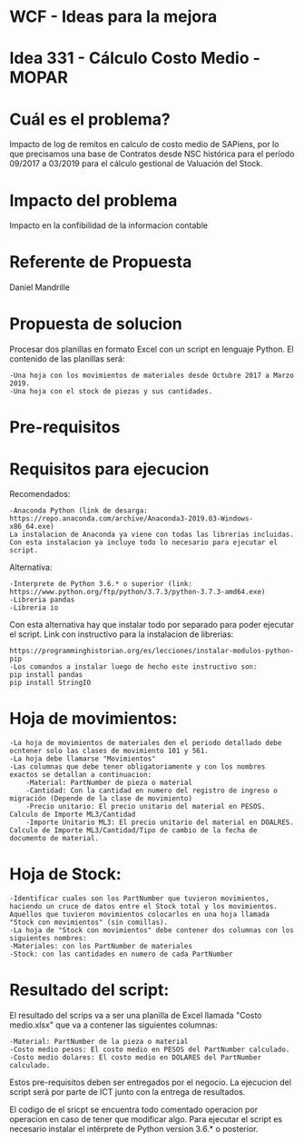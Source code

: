 # WCF - Ideas para la mejora

# Idea 331 - Cálculo Costo Medio - MOPAR

# Cuál es el problema?
Impacto de log de remitos en calculo de costo medio de SAPiens, por lo que precisamos una base de Contratos desde NSC histórica para el período 09/2017 a 03/2019 para el cálculo gestional de Valuación del Stock.

# Impacto del problema
Impacto en la confibilidad de la informacion contable

# Referente de Propuesta
Daniel Mandrille

# Propuesta de solucion

Procesar dos planillas en formato Excel con un script en lenguaje Python.
El contenido de las planillas será:

    -Una hoja con los movimientos de materiales desde Octubre 2017 a Marzo 2019.
    -Una hoja con el stock de piezas y sus cantidades.


# Pre-requisitos

# Requisitos para ejecucion
Recomendados:

    -Anaconda Python (link de desarga: https://repo.anaconda.com/archive/Anaconda3-2019.03-Windows-x86_64.exe)
    La instalacion de Anaconda ya viene con todas las librerias incluidas. Con esta instalacion ya incluye todo lo necesario para ejecutar el script.

Alternativa:

    -Interprete de Python 3.6.* o superior (link: https://www.python.org/ftp/python/3.7.3/python-3.7.3-amd64.exe)
    -Libreria pandas
    -Libreria io
    
Con esta alternativa hay que instalar todo por separado para poder ejecutar el script.
Link con instructivo para la instalacion de librerias:
    
    https://programminghistorian.org/es/lecciones/instalar-modulos-python-pip
    -Los comandos a instalar luego de hecho este instructivo son:
    pip install pandas
    pip install StringIO

# Hoja de movimientos:
    -La hoja de movimientos de materiales den el periodo detallado debe ocntener solo las clases de movimiento 101 y 561.
    -La hoja debe llamarse "Movimientos"
    -Las columnas que debe tener obligatoriamente y con los nombres exactos se detallan a continuacion:
        -Material: PartNumber de pieza o material
        -Cantidad: Con la cantidad en numero del registro de ingreso o migración (Depende de la clase de movimiento)
        -Precio unitario: El precio unitario del material en PESOS. Calculo de Importe ML3/Cantidad
        -Importe Unitario ML3: El precio unitario del material en DOALRES. Calculo de Importe ML3/Cantidad/Tipo de cambio de la fecha de         documento de material.



# Hoja de Stock:
    -Identificar cuales son los PartNumber que tuvieron movimientos, haciendo un cruce de datos entre el Stock total y los movimientos. Aquellos que tuvieron movimientos colocarlos en una hoja llamada "Stock con movimientos" (sin comillas).
    -La hoja de "Stock con movimientos" debe contener dos columnas con los siguientes nombres:
    -Materiales: con los PartNumber de materiales
    -Stock: con las cantidades en numero de cada PartNumber

# Resultado del script:
El resultado del scrips va a ser una planilla de Excel llamada "Costo medio.xlsx" que va a contener las siguientes columnas:

    -Material: PartNumber de la pieza o material
    -Costo medio pesos: El costo medio en PESOS del PartNumber calculado.
    -Costo medio dolares: El costo medio en DOLARES del PartNumber calculado.

Estos pre-requisitos deben ser entregados por el negocio. La ejecucion del script será por parte de ICT junto con la entrega de resultados.


El codigo de el sricpt se encuentra todo comentado operacion por operacion en caso de tener que modificar algo.
Para ejecutar el script es necesario instalar el intérprete de Python version 3.6.* o posterior.



